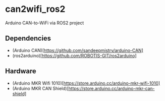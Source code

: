 # can2wifi_ros2
Arduino CAN-to-WiFi via ROS2 project

## Dependencies
* (Arduino CAN)[https://github.com/sandeepmistry/arduino-CAN]
* (ros2arduino)[https://github.com/ROBOTIS-GIT/ros2arduino]

## Hardware
* (Arduino MKR Wifi 1010)[https://store.arduino.cc/arduino-mkr-wifi-1010]
* (Arduino MKR CAN Shield)[https://store.arduino.cc/arduino-mkr-can-shield]